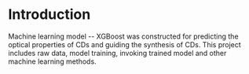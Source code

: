 Introduction
=====
Machine learning model -- XGBoost was constructed for predicting the optical properties of CDs and guiding the synthesis of CDs. This project includes raw data, model training, invoking trained model and other machine learning methods.
